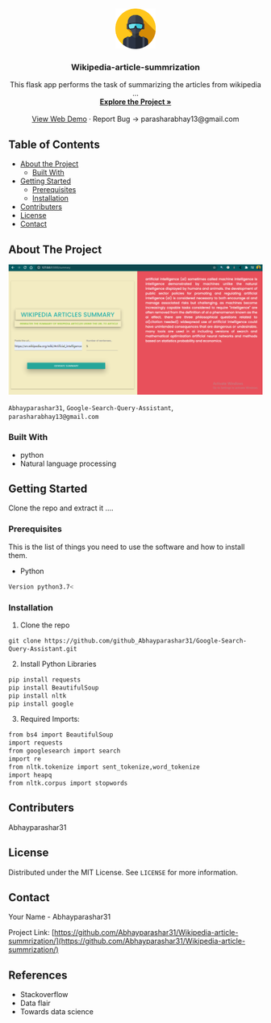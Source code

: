 <br />
<p align="center">
  <a href="https://github.com/github_Abhayparashar/Wikipedia-article-summrization">
    <img src="static/img/profile.png" alt="Logo" width="80" height="80">
  </a>

  <h3 align="center">Wikipedia-article-summrization</h3>

  <p align="center">
      This flask app  performs the task of summarizing the articles from wikipedia ...
    <br />
    <a href="https://github.com/Abhayparashar31/Wikipedia-article-summrization/"><strong>Explore the Project »</strong></a>
    <br />
    <br />
    <a href="#">View Web Demo</a>
    ·
    <a>Report Bug -> parasharabhay13@gmail.com</a>
    
  </p>
</p>



<!-- TABLE OF CONTENTS -->
## Table of Contents

* [About the Project](#about-the-project)
  * [Built With](#built-with)
* [Getting Started](#getting-started)
  * [Prerequisites](#prerequisites)
  * [Installation](#installation)
* [Contributers](#contributers)
* [License](#license)
* [Contact](#contact)


<!-- ABOUT THE PROJECT -->
## About The Project

 <a href="https://github.com/github_Abhayparashar/Wikipedia-article-summrization">
    <img src="static/img/img.png">
  </a>

`Abhayparashar31`, `Google-Search-Query-Assistant`,  `parasharabhay13@gmail.com`


### Built With

* python
* Natural language processing



<!-- GETTING STARTED -->
## Getting Started

Clone the repo and extract it ....

### Prerequisites

This is the list of things you need to use the software and how to install them.
* Python
```sh
Version python3.7<
```

### Installation
 
1. Clone the repo
```
git clone https://github.com/github_Abhayparashar31/Google-Search-Query-Assistant.git
```
2. Install Python Libraries
```
pip install requests
pip install BeautifulSoup
pip install nltk
pip install google

```

3. Required Imports:
```
from bs4 import BeautifulSoup 
import requests
from googlesearch import search
import re
from nltk.tokenize import sent_tokenize,word_tokenize
import heapq
from nltk.corpus import stopwords
  ```
## Contributers

Abhayparashar31



<!-- LICENSE -->
## License

Distributed under the MIT License. See `LICENSE` for more information.



<!-- CONTACT -->
## Contact

Your Name - Abhayparashar31

Project Link: [https://github.com/Abhayparashar31/Wikipedia-article-summrization/](https://github.com/Abhayparashar31/Wikipedia-article-summrization/)


## References
* Stackoverflow
* Data flair
* Towards data science
